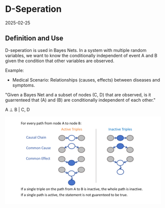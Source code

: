 # D-Seperation
2025-02-25

## Definition and Use
D-seperation is used in Bayes Nets. In a system with multiple random variables, we want to know the conditionally independent of event A and B given the condition that other variables are observed.

Example:

- Medical Scenario: Relationships (causes, effects) between diseases and symptoms.

"Given a Bayes Net and a subset of nodes (C, D) that are observed, is it guarrenteed that (A) and (B) are conditionally independent of each other."

A ⊥ B | C, D

![D-Seperation](../../images/blogs/d-seperation.PNG)